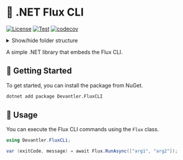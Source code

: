 # 🔁 .NET Flux CLI

[![License](https://img.shields.io/badge/License-Apache_2.0-blue.svg)](https://opensource.org/licenses/Apache-2.0)
[![Test](https://github.com/devantler/dotnet-flux-cli/actions/workflows/test.yaml/badge.svg)](https://github.com/devantler/dotnet-flux-cli/actions/workflows/test.yaml)
[![codecov](https://codecov.io/gh/devantler/dotnet-flux-cli/graph/badge.svg?token=RhQPb4fE7z)](https://codecov.io/gh/devantler/dotnet-flux-cli)

<details>
  <summary>Show/hide folder structure</summary>

<!-- readme-tree start -->
```
.
├── .github
│   ├── scripts
│   └── workflows
├── Devantler.FluxCLI
│   └── runtimes
│       ├── linux-arm64
│       │   └── native
│       ├── linux-x64
│       │   └── native
│       ├── osx-arm64
│       │   └── native
│       ├── osx-x64
│       │   └── native
│       ├── win-arm64
│       │   └── native
│       └── win-x64
│           └── native
└── Devantler.FluxCLI.Tests
    ├── FluxTests
    └── assets

20 directories
```
<!-- readme-tree end -->

</details>

A simple .NET library that embeds the Flux CLI.

## 🚀 Getting Started

To get started, you can install the package from NuGet.

```bash
dotnet add package Devantler.FluxCLI
```

## 📝 Usage

You can execute the Flux CLI commands using the `Flux` class.

```csharp
using Devantler.FluxCLi;

var (exitCode, message) = await Flux.RunAsync(["arg1", "arg2"]);
```
